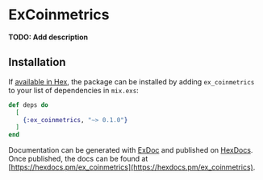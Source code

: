 # ExCoinmetrics

**TODO: Add description**

## Installation

If [available in Hex](https://hex.pm/docs/publish), the package can be installed
by adding `ex_coinmetrics` to your list of dependencies in `mix.exs`:

```elixir
def deps do
  [
    {:ex_coinmetrics, "~> 0.1.0"}
  ]
end
```

Documentation can be generated with [ExDoc](https://github.com/elixir-lang/ex_doc)
and published on [HexDocs](https://hexdocs.pm). Once published, the docs can
be found at [https://hexdocs.pm/ex_coinmetrics](https://hexdocs.pm/ex_coinmetrics).

